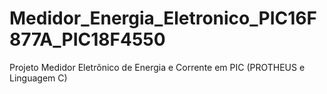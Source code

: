 # Medidor_Energia_Eletronico_PIC16F877A_PIC18F4550
 Projeto Medidor Eletrônico de Energia e Corrente em PIC (PROTHEUS e Linguagem C)
